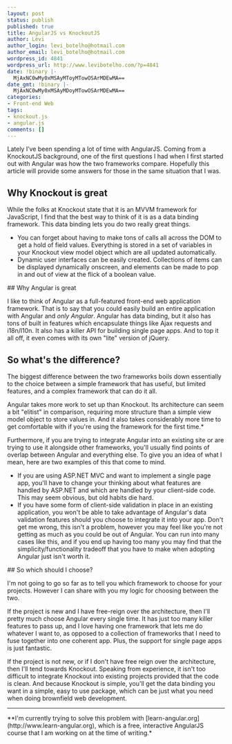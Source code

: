 ```yaml
---
layout: post
status: publish
published: true
title: AngularJS vs KnockoutJS
author: Levi
author_login: levi_botelho@hotmail.com
author_email: levi_botelho@hotmail.com
wordpress_id: 4841
wordpress_url: http://www.levibotelho.com/?p=4841
date: !binary |-
  MjAxNC0wMy0xMSAyMToyMTowOSArMDEwMA==
date_gmt: !binary |-
  MjAxNC0wMy0xMSAyMDoyMTowOSArMDEwMA==
categories:
- Front-end Web
tags:
- knockout.js
- angular.js
comments: []
---
```

Lately I’ve been spending a lot of time with AngularJS. Coming from a KnockoutJS background, one of the first questions I had when I first started out with Angular was how the two frameworks compare. Hopefully this article will provide some answers for those in the same situation that I was.

## Why Knockout is great

While the folks at Knockout state that it is an MVVM framework for JavaScript, I find that the best way to think of it is as a data binding framework. This data binding lets you do two really great things.

<ul>
<li>You can forget about having to make tons of calls all across the DOM to get a hold of field values. Everything is stored in a set of variables in your Knockout view model object which are all updated automatically.</li>
<li>Dynamic user interfaces can be easily created. Collections of items can be displayed dynamically onscreen, and elements can be made to pop in and out of view at the flick of a boolean value. </li>
</ul>
## Why Angular is great

I like to think of Angular as a full-featured front-end web application framework. That is to say that you could easily build an entire application with Angular and *only Angular*. Angular has data binding, but it also has tons of built in features which encapsulate things like Ajax requests and i18n/l10n. It also has a killer API for building single page apps. And to top it all off, it even comes with its own "lite" version of jQuery.

## So what's the difference?

The biggest difference between the two frameworks boils down essentially to the choice between a simple framework that has useful, but limited features, and a complex framework that can do it all.

Angular takes more work to set up than Knockout. Its architecture can seem a bit "elitist" in comparison, requiring more structure than a simple view model object to store values in. And it also takes considerably more time to get comfortable with if you're using the framework for the first time.*

Furthermore, if you are trying to integrate Angular into an existing site or are trying to use it alongside other frameworks, you'll usually find points of overlap between Angular and everything else. To give you an idea of what I mean, here are two examples of this that come to mind.

<ul>
<li>If you are using ASP.NET MVC and want to implement a single page app, you'll have to change your thinking about what features are handled by ASP.NET and which are handled by your client-side code. This may seem obvious, but old habits die hard.</li>
<li>If you have some form of client-side validation in place in an existing application, you won't be able to take advantage of Angular's data validation features should you choose to integrate it into your app. Don't get me wrong, this isn't a problem, however you may feel like you're not getting as much as you could be out of Angular. You can run into many cases like this, and if you end up having too many you may find that the simplicity/functionality tradeoff that you have to make when adopting Angular just isn't worth it. </li>
</ul>
## So which should I choose?

I'm not going to go so far as to tell you which framework to choose for your projects. However I can share with you my logic for choosing between the two.

If the project is new and I have free-reign over the architecture, then I'll pretty much choose Angular every single time. It has just too many killer features to pass up, and I love having one framework that lets me do whatever I want to, as opposed to a collection of frameworks that I need to fuse together into one coherent app. Plus, the support for single page apps is just fantastic.

If the project is not new, or if I don't have free reign over the architecture, then I'll tend towards Knockout. Speaking from experience, it isn't too difficult to integrate Knockout into existing projects provided that the code is clean. And because Knockout is simple, you'll get the data binding you want in a simple, easy to use package, which can be just what you need when doing brownfield web development.

<hr />
**I'm currently trying to solve this problem with [learn-angular.org](http://www.learn-angular.org), which is a free, interactive AngularJS course that I am working on at the time of writing.*

